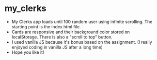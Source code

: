 # my_clerks

- My Clerks app loads until 100 random user using infinite scrolling. The starting point is the index.html file. 
- Cards are responsive and their background color stored on localStorage. There is also a "scroll to top" button.
- I used vanilla JS because it's bonus based on the assignment. (I really enjoyed coding in vanilla JS after a long time)
- Hope you like it!